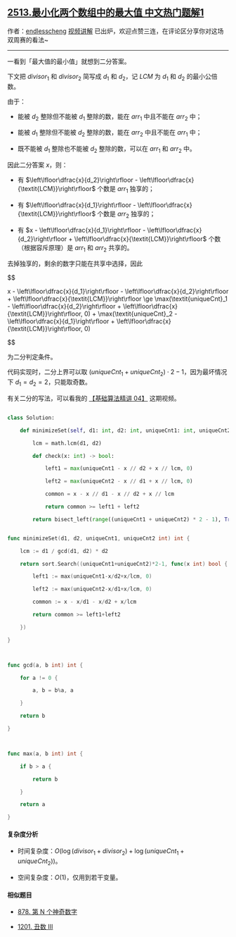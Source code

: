 ## [2513.最小化两个数组中的最大值 中文热门题解1](https://leetcode.cn/problems/minimize-the-maximum-of-two-arrays/solutions/100000/er-fen-da-an-by-endlesscheng-y8fp)

作者：[endlesscheng](https://leetcode.cn/u/endlesscheng)
[视频讲解](https://www.bilibili.com/video/BV1Dd4y1h72z/) 已出炉，欢迎点赞三连，在评论区分享你对这场双周赛的看法~

---

一看到「最大值的最小值」就想到二分答案。

下文把 $\textit{divisor}_1$ 和 $\textit{divisor}_2$ 简写成 $d_1$ 和 $d_2$，记 $\textit{LCM}$ 为 $d_1$ 和 $d_2$ 的最小公倍数。

由于：

- 能被 $d_2$ 整除但不能被 $d_1$ 整除的数，能在 $\textit{arr}_1$ 中且不能在 $\textit{arr}_2$ 中；
- 能被 $d_1$ 整除但不能被 $d_2$ 整除的数，能在 $\textit{arr}_2$ 中且不能在 $\textit{arr}_1$ 中；
- 既不能被 $d_1$ 整除也不能被 $d_2$ 整除的数，可以在 $\textit{arr}_1$ 和 $\textit{arr}_2$ 中。

因此二分答案 $x$，则：

- 有 $\left\lfloor\dfrac{x}{d_2}\right\rfloor - \left\lfloor\dfrac{x}{\textit{LCM}}\right\rfloor$ 个数是 $\textit{arr}_1$ 独享的；
- 有 $\left\lfloor\dfrac{x}{d_1}\right\rfloor - \left\lfloor\dfrac{x}{\textit{LCM}}\right\rfloor$ 个数是 $\textit{arr}_2$ 独享的；
- 有 $x - \left\lfloor\dfrac{x}{d_1}\right\rfloor - \left\lfloor\dfrac{x}{d_2}\right\rfloor + \left\lfloor\dfrac{x}{\textit{LCM}}\right\rfloor$ 个数（根据容斥原理）是 $\textit{arr}_1$ 和 $\textit{arr}_2$ 共享的。

去掉独享的，剩余的数字只能在共享中选择，因此

$$
x - \left\lfloor\dfrac{x}{d_1}\right\rfloor - \left\lfloor\dfrac{x}{d_2}\right\rfloor + \left\lfloor\dfrac{x}{\textit{LCM}}\right\rfloor \ge \max(\textit{uniqueCnt}_1 - \left\lfloor\dfrac{x}{d_2}\right\rfloor + \left\lfloor\dfrac{x}{\textit{LCM}}\right\rfloor, 0) + \max(\textit{uniqueCnt}_2 - \left\lfloor\dfrac{x}{d_1}\right\rfloor + \left\lfloor\dfrac{x}{\textit{LCM}}\right\rfloor, 0)
$$

为二分判定条件。

代码实现时，二分上界可以取 $(\textit{uniqueCnt}_1 + \textit{uniqueCnt}_2)\cdot 2-1$，因为最坏情况下 $d_1=d_2=2$，只能取奇数。

有关二分的写法，可以看我的 [【基础算法精讲 04】](https://www.bilibili.com/video/BV1AP41137w7/) 这期视频。

```py [sol1-Python3]
class Solution:
    def minimizeSet(self, d1: int, d2: int, uniqueCnt1: int, uniqueCnt2: int) -> int:
        lcm = math.lcm(d1, d2)
        def check(x: int) -> bool:
            left1 = max(uniqueCnt1 - x // d2 + x // lcm, 0)
            left2 = max(uniqueCnt2 - x // d1 + x // lcm, 0)
            common = x - x // d1 - x // d2 + x // lcm
            return common >= left1 + left2
        return bisect_left(range((uniqueCnt1 + uniqueCnt2) * 2 - 1), True, key=check)
```

```go [sol1-Go]
func minimizeSet(d1, d2, uniqueCnt1, uniqueCnt2 int) int {
	lcm := d1 / gcd(d1, d2) * d2
	return sort.Search((uniqueCnt1+uniqueCnt2)*2-1, func(x int) bool {
		left1 := max(uniqueCnt1-x/d2+x/lcm, 0)
		left2 := max(uniqueCnt2-x/d1+x/lcm, 0)
		common := x - x/d1 - x/d2 + x/lcm
		return common >= left1+left2
	})
}

func gcd(a, b int) int {
	for a != 0 {
		a, b = b%a, a
	}
	return b
}

func max(a, b int) int {
	if b > a {
		return b
	}
	return a
}
```

#### 复杂度分析

- 时间复杂度：$O(\log(\textit{divisor}_1+\textit{divisor}_2) + \log(\textit{uniqueCnt}_1+\textit{uniqueCnt}_2))$。
- 空间复杂度：$O(1)$，仅用到若干变量。

#### 相似题目

- [878. 第 N 个神奇数字](https://leetcode.cn/problems/nth-magical-number/)
- [1201. 丑数 III](https://leetcode.cn/problems/ugly-number-iii/)
